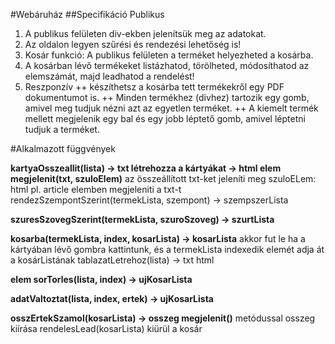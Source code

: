 #Webáruház
##Specifikáció
Publikus

1. A publikus felületen div-ekben jelenítsük meg az adatokat.
2. Az oldalon legyen szűrési és rendezési lehetőség is!
3. Kosár funkció: A publikus felületen a terméket helyezheted a kosárba.
4. A kosárban lévő termékeket listázhatod, törölheted, módosíthatod az elemszámát, majd leadhatod a rendelést!
5. Reszponzív
++ készíthetsz a kosárba tett termékekről egy PDF dokumentumot is.
++ Minden termékhez (divhez) tartozik egy gomb, amivel meg tudjuk nézni azt az egyetlen terméket.
++ A kiemelt termék mellett megjelenik egy bal és egy jobb léptető gomb, amivel léptetni tudjuk a terméket.

#Alkalmazott függvények

**kartyaOsszeallit(lista) -> txt létrehozza a kártyákat -> html elem megjelenit(txt, szuloElem)**
 az összeállított txt-ket jeleníti meg szuloELem: html pl. article elemben megjeleniti a txt-t rendezSzempontSzerint(termekLista, szempont) -> szempszerLista

**szuresSzovegSzerint(termekLista, szuroSzoveg) -> szurtLista**

**kosarba(termekLista, index, kosarLista) -> kosarLista**
akkor fut le ha a kártyában lévő gombra kattintunk, és a termekLista indexedik elemét adja át a kosárListának tablazatLetrehoz(lista) -> txt html 
 
**elem sorTorles(lista, index) -> ujKosarLista**

**adatValtoztat(lista, index, ertek) -> ujKosarLista**

**osszErtekSzamol(kosarLista) -> osszeg megjelenit()**
metódussal osszeg kiírása rendelesLead(kosarLista) kiürül a kosár